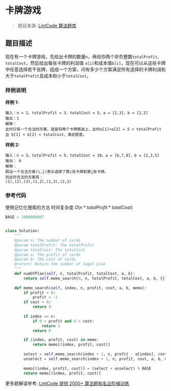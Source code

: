 # 卡牌游戏
 > 题目来源: [LintCode 算法题库](https://www.lintcode.com/problem/card-game/?utm_source=sc-github-wzz)
 ## 题目描述
 现在有一个卡牌游戏，先给出卡牌的数量`n`，再给你两个非负整数`totalProfit`、`totalCost`，然后给出每张卡牌的利润值 `a[i]`和成本值`b[i]`，现在可以从这些卡牌中任意选择若干张牌，组成一个方案，问有多少个方案满足所有选择的卡牌利润和大于`totalProfit`且成本和小于`totalCost`。
 ### 样例说明
 **样例 1:**
```
输入：n = 2，totalProfit = 3，totalCost = 5，a = [2,3]，b = [2,2] 
输出：1
解释：
此时只有一个合法的方案，就是将两个卡牌都选上，此时a[1]+a[2] = 5 > totalProfit 且 b[1] + b[2] < totalCost，满足题意。
```
**样例 2:**
```
输入：n = 3，totalProfit = 5，totalCost = 10，a = [6,7,8]，b = [2,3,5]
输出： 6
解释：
假设一个合法方案(i,j)表示选择了第i张卡牌和第j张卡牌。
则此时合法的方案有：
(1),(2),(3),(1,2),(1,3),(2,3)
```

 ### 参考代码
 使用记忆化搜索的方法
时间复杂度 $O(n * totalProfit * totalCost)$
```python
BASE = 1000000007


class Solution:
    """
    @param n: The number of cards
    @param totalProfit: The totalProfit
    @param totalCost: The totalCost
    @param a: The profit of cards
    @param b: The cost of cards
    @return: Return the number of legal plan
    """
    def numOfPlan(self, n, totalProfit, totalCost, a, b):
        return self.memo_search(0, n, totalProfit, totalCost, a, b, {})
        
    def memo_search(self, index, n, profit, cost, a, b, memo):
        if profit < 0:
            profit = -1
        if cost < 0:
            return 0
            
        if index == n:
            if 0 > profit and 0 < cost:
                return 1
            return 0

        if (index, profit, cost) in memo:
            return memo[(index, profit, cost)]
        
        select = self.memo_search(index + 1, n, profit - a[index], cost - b[index], a, b, memo)
        unselect = self.memo_search(index + 1, n, profit, cost, a, b, memo)
        
        memo[(index, profit, cost)] = (select + unselect) % BASE
        return memo[(index, profit, cost)]
```
 更多题解请参考: [LintCode 提供 2000+ 算法题和名企阶梯训练](https://www.lintcode.com/problem/?utm_source=sc-github-wzz)